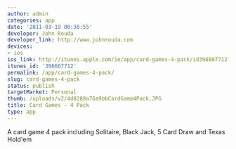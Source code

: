 ```yaml
---
author: admin
categories: app
date: '2011-03-19 00:38:55'
developer: John Rouda
developer_link: http://www.johnrouda.com
devices: 
- ios
ios_link: http://itunes.apple.com/ie/app/card-games-4-pack/id396607712?mt=8#
itunes_id: '396607712'
permalink: /app/card-games-4-pack/
slug: card-games-4-pack
status: publish
targetMarket: Personal
thumb: /uploads/v2/4d8288a76a9bbCardGame4Pack.JPG
title: Card Games - 4 Pack
type: app
---
```


A card game 4 pack including Solitaire, Black Jack, 5 Card Draw and Texas Hold'em
